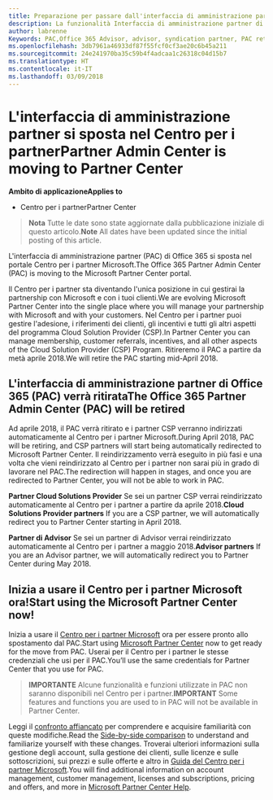 ```yaml
---
title: Preparazione per passare dall'interfaccia di amministrazione partner al Centro per i partner | Centro per i partner
description: La funzionalità Interfaccia di amministrazione partner di Office 365 si sposta nel Centro per i partner.
author: labrenne
Keywords: PAC,Office 365 Advisor, advisor, syndication partner, PAC retire, PAC retiring
ms.openlocfilehash: 3db7961a46933df87f55fcf0cf3ae20c6b45a211
ms.sourcegitcommit: 24e241970ba35c59b4f4adcaa1c26318c04d15b7
ms.translationtype: HT
ms.contentlocale: it-IT
ms.lasthandoff: 03/09/2018
---
```

# <a name="partner-admin-center-is-moving-to-partner-center"></a><span data-ttu-id="fabe4-103">L'interfaccia di amministrazione partner si sposta nel Centro per i partner</span><span class="sxs-lookup"><span data-stu-id="fabe4-103">Partner Admin Center is moving to Partner Center</span></span>

**<span data-ttu-id="fabe4-104">Ambito di applicazione</span><span class="sxs-lookup"><span data-stu-id="fabe4-104">Applies to</span></span>**

-  <span data-ttu-id="fabe4-105">Centro per i partner</span><span class="sxs-lookup"><span data-stu-id="fabe4-105">Partner Center</span></span>

><span data-ttu-id="fabe4-106">**Nota** Tutte le date sono state aggiornate dalla pubblicazione iniziale di questo articolo.</span><span class="sxs-lookup"><span data-stu-id="fabe4-106">**Note** All dates have been updated since the initial posting of this article.</span></span>

<span data-ttu-id="fabe4-107">L'interfaccia di amministrazione partner (PAC) di Office 365 si sposta nel portale Centro per i partner Microsoft.</span><span class="sxs-lookup"><span data-stu-id="fabe4-107">The Office 365 Partner Admin Center (PAC) is moving to the Microsoft Partner Center portal.</span></span>

<span data-ttu-id="fabe4-108">Il Centro per i partner sta diventando l'unica posizione in cui gestirai la partnership con Microsoft e con i tuoi clienti.</span><span class="sxs-lookup"><span data-stu-id="fabe4-108">We are evolving Microsoft Partner Center into the single place where you will manage your partnership with Microsoft and with your customers.</span></span> <span data-ttu-id="fabe4-109">Nel Centro per i partner puoi gestire l'adesione, i riferimenti dei clienti, gli incentivi e tutti gli altri aspetti del programma Cloud Solution Provider (CSP).</span><span class="sxs-lookup"><span data-stu-id="fabe4-109">In Partner Center you can manage membership, customer referrals, incentives, and all other aspects of the Cloud Solution Provider (CSP) Program.</span></span> <span data-ttu-id="fabe4-110">Ritireremo il PAC a partire da metà aprile 2018.</span><span class="sxs-lookup"><span data-stu-id="fabe4-110">We will retire the PAC starting mid-April 2018.</span></span>

## <a name="the-office-365-partner-admin-center-pac-will-be-retired"></a><span data-ttu-id="fabe4-111">L'interfaccia di amministrazione partner di Office 365 (PAC) verrà ritirata</span><span class="sxs-lookup"><span data-stu-id="fabe4-111">The Office 365 Partner Admin Center (PAC) will be retired</span></span>

<span data-ttu-id="fabe4-112">Ad aprile 2018, il PAC verrà ritirato e i partner CSP verranno indirizzati automaticamente al Centro per i partner Microsoft.</span><span class="sxs-lookup"><span data-stu-id="fabe4-112">During April 2018, PAC will be retiring, and CSP partners will start being automatically redirected to Microsoft Partner Center.</span></span> <span data-ttu-id="fabe4-113">Il reindirizzamento verrà eseguito in più fasi e una volta che vieni reindirizzato al Centro per i partner non sarai più in grado di lavorare nel PAC.</span><span class="sxs-lookup"><span data-stu-id="fabe4-113">The redirection will happen in stages, and once you are redirected to Partner Center, you will not be able to work in PAC.</span></span> 

<span data-ttu-id="fabe4-114">**Partner Cloud Solutions Provider** Se sei un partner CSP verrai reindirizzato automaticamente al Centro per i partner a partire da aprile 2018.</span><span class="sxs-lookup"><span data-stu-id="fabe4-114">**Cloud Solutions Provider partners** If you are a CSP partner, we will automatically redirect you to Partner Center starting in April 2018.</span></span> 

<span data-ttu-id="fabe4-115">**Partner di Advisor** Se sei un partner di Advisor verrai reindirizzato automaticamente al Centro per i partner a maggio 2018.</span><span class="sxs-lookup"><span data-stu-id="fabe4-115">**Advisor partners** If you are an Advisor partner, we will automatically redirect you to Partner Center during May 2018.</span></span>


## <a name="start-using-the-microsoft-partner-center-now"></a><span data-ttu-id="fabe4-116">Inizia a usare il Centro per i partner Microsoft ora!</span><span class="sxs-lookup"><span data-stu-id="fabe4-116">Start using the Microsoft Partner Center now!</span></span>

<span data-ttu-id="fabe4-117">Inizia a usare il [Centro per i partner Microsoft](https://partnercenter.microsoft.com/) ora per essere pronto allo spostamento dal PAC.</span><span class="sxs-lookup"><span data-stu-id="fabe4-117">Start using [Microsoft Partner Center](https://partnercenter.microsoft.com/)  now to get ready for the move from PAC.</span></span>  <span data-ttu-id="fabe4-118">Userai per il Centro per i partner le stesse credenziali che usi per il PAC.</span><span class="sxs-lookup"><span data-stu-id="fabe4-118">You’ll use the same credentials for Partner Center that you use for PAC.</span></span> 

><span data-ttu-id="fabe4-119">**IMPORTANTE** Alcune funzionalità e funzioni utilizzate in PAC non saranno disponibili nel Centro per i partner.</span><span class="sxs-lookup"><span data-stu-id="fabe4-119">**IMPORTANT**  Some features and functions you are used to in PAC will not be available in Partner Center.</span></span>

 <span data-ttu-id="fabe4-120">Leggi il [confronto affiancato](moving-from-pac-to-pc.md) per comprendere e acquisire familiarità con queste modifiche.</span><span class="sxs-lookup"><span data-stu-id="fabe4-120">Read the [Side-by-side comparison](moving-from-pac-to-pc.md) to understand and familiarize yourself with these changes.</span></span>  <span data-ttu-id="fabe4-121">Troverai ulteriori informazioni sulla gestione degli account, sulla gestione dei clienti, sulle licenze e sulle sottoscrizioni, sui prezzi e sulle offerte e altro in [Guida del Centro per i partner Microsoft](https://partnercenter.microsoft.com/partner/help).</span><span class="sxs-lookup"><span data-stu-id="fabe4-121">You will find additional information on account management, customer management, licenses and subscriptions, pricing and offers, and more in [Microsoft Partner Center Help](https://partnercenter.microsoft.com/partner/help).</span></span>

 